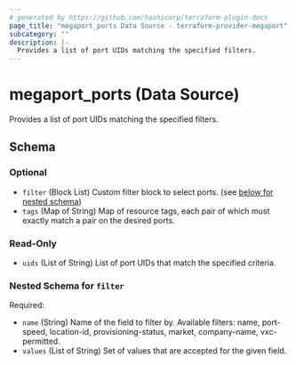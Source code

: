 ```yaml
---
# generated by https://github.com/hashicorp/terraform-plugin-docs
page_title: "megaport_ports Data Source - terraform-provider-megaport"
subcategory: ""
description: |-
  Provides a list of port UIDs matching the specified filters.
---
```


# megaport_ports (Data Source)

Provides a list of port UIDs matching the specified filters.



<!-- schema generated by tfplugindocs -->
## Schema

### Optional

- `filter` (Block List) Custom filter block to select ports. (see [below for nested schema](#nestedblock--filter))
- `tags` (Map of String) Map of resource tags, each pair of which must exactly match a pair on the desired ports.

### Read-Only

- `uids` (List of String) List of port UIDs that match the specified criteria.

<a id="nestedblock--filter"></a>
### Nested Schema for `filter`

Required:

- `name` (String) Name of the field to filter by. Available filters: name, port-speed, location-id, provisioning-status, market, company-name, vxc-permitted.
- `values` (List of String) Set of values that are accepted for the given field.
